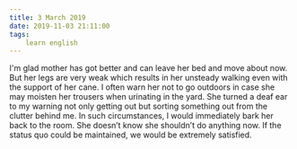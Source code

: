 ```yaml
---
title: 3 March 2019
date: 2019-11-03 21:11:00
tags:
    learn english
---
```

I'm glad mother has got better and can leave her bed
and move about now. But her legs are very weak which results in her unsteady
walking even with the support of her cane. I often warn her not to go outdoors
in case she may moisten her trousers when urinating in the yard. She turned a
deaf ear to my warning not only getting out but sorting something out from the
clutter behind me. In such circumstances, I would immediately bark her back to the
room. She doesn’t know she shouldn’t do anything now. If the status quo could
be maintained, we would be extremely satisfied.    